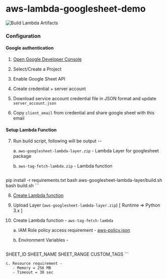 # aws-lambda-googlesheet-demo

![Build Lambda Artifacts](https://github.com/faizsiddiqui/aws-lambda-googlesheet-demo/workflows/Build%20Lambda%20Artifacts/badge.svg)

### Configuration

#### Google authentication

1. [Open Google Developer Console](https://console.developers.google.com/)

2. Select/Create a Project

3. Enable Google Sheet API

4. Create credential + server account

5. Download service account credential file in JSON format and update `server_account.json`

6. Copy `client_email` from credential and share google sheet with this email


#### Setup Lambda Function

7. Run build script, following will be output --

    a. `aws-googlesheet-lambda-layer.zip` - Lambda Layer for googlesheet package

    b. `aws-tag-fetch-lambda.zip` - Lambda function

    ```bash
pip install -r requirements.txt
bash aws-googlesheet-lambda-layer/build.sh
bash build.sh
    ```

8. [Create Lambda function](https://console.aws.amazon.com/lambda/home)

9. Upload Layer (`aws-googlesheet-lambda-layer.zip`) [ Runtime => Python 3.x ]

10. Create Lambda function - `aws-tag-fetch-lambda`

    a. IAM Role policy access requirement - [aws-policy.json](aws-policy.json)

    b. Environment Variables -

      ```bash
SHEET_ID
SHEET_NAME
SHEET_RANGE
CUSTOM_TAGS
      ```

    c. Resource requirement -
       - Memory = 256 MB
       - Timeout = 30 sec
